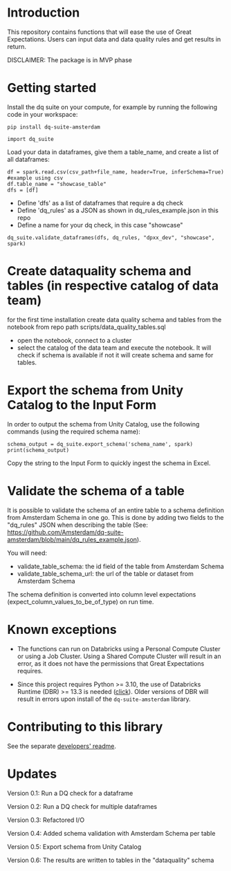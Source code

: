 # Introduction 
This repository contains functions that will ease the use of Great Expectations. Users can input data and data quality rules and get results in return.

DISCLAIMER: The package is in MVP phase


# Getting started
Install the dq suite on your compute, for example by running the following code in your workspace:

```
pip install dq-suite-amsterdam
```

```
import dq_suite
```

Load your data in dataframes, give them a table_name, and create a list of all dataframes:

```
df = spark.read.csv(csv_path+file_name, header=True, inferSchema=True) #example using csv
df.table_name = "showcase_table"
dfs = [df]
```

- Define 'dfs' as a list of dataframes that require a dq check
- Define 'dq_rules' as a JSON as shown in dq_rules_example.json in this repo
- Define a name for your dq check, in this case "showcase"

```
dq_suite.validate_dataframes(dfs, dq_rules, "dpxx_dev", "showcase", spark)
```
# Create dataquality schema and tables (in respective catalog of data team)

for the first time installation create data quality schema and tables from the notebook from repo path scripts/data_quality_tables.sql
- open the notebook, connect to a cluster
- select the catalog of the data team and execute the notebook. It will check if schema is available if not it will create schema and same for tables.

# Export the schema from Unity Catalog to the Input Form
In order to output the schema from Unity Catalog, use the following commands (using the required schema name):

```
schema_output = dq_suite.export_schema('schema_name', spark)
print(schema_output)
```

Copy the string to the Input Form to quickly ingest the schema in Excel.


# Validate the schema of a table
It is possible to validate the schema of an entire table to a schema definition from Amsterdam Schema in one go. This is done by adding two fields to the "dq_rules" JSON when describing the table (See: https://github.com/Amsterdam/dq-suite-amsterdam/blob/main/dq_rules_example.json). 

You will need:
- validate_table_schema: the id field of the table from Amsterdam Schema
- validate_table_schema_url: the url of the table or dataset from Amsterdam Schema

The schema definition is converted into column level expectations (expect_column_values_to_be_of_type) on run time.


# Known exceptions
- The functions can run on Databricks using a Personal Compute Cluster or using a Job Cluster. 
Using a Shared Compute Cluster will result in an error, as it does not have the permissions that Great Expectations requires.

- Since this project requires Python >= 3.10, the use of Databricks Runtime (DBR) >= 13.3 is needed 
([click](https://docs.databricks.com/en/release-notes/runtime/13.3lts.html#system-environment)). 
Older versions of DBR will result in errors upon install of the `dq-suite-amsterdam` library.


# Contributing to this library
See the separate [developers' readme](src/Readme-dev.md).


# Updates
Version 0.1: Run a DQ check for a dataframe

Version 0.2: Run a DQ check for multiple dataframes

Version 0.3: Refactored I/O

Version 0.4: Added schema validation with Amsterdam Schema per table

Version 0.5: Export schema from Unity Catalog

Version 0.6: The results are written to tables in the "dataquality" schema
